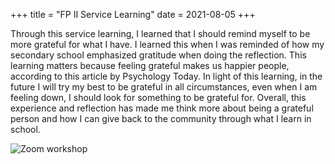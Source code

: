+++
title = "FP II Service Learning"
date = 2021-08-05
+++
<!-- [taxonomies] -->
<!-- series = ["fp"] -->
<!-- tags = ["all"] -->

Through this service learning, I learned that I should remind myself to be more grateful for what I have. I learned this when I was reminded of how my secondary school emphasized gratitude when doing the reflection. This learning matters because feeling grateful makes us happier people, according to this article by Psychology Today. In light of this learning, in the future I will try my best to be grateful in all circumstances, even when I am feeling down, I should look for something to be grateful for. Overall, this experience and reflection has made me think more about being a grateful person and how I can give back to the community through what I learn in school.

![Zoom workshop](1.png)
